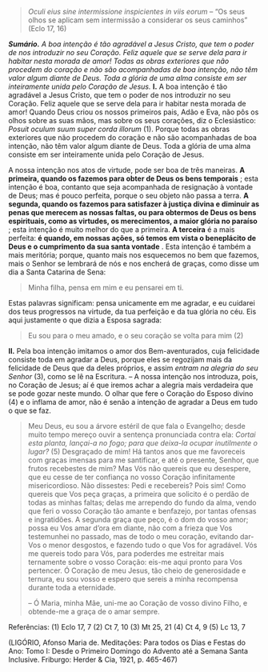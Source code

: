 > *Oculi eius sine intermissione inspicientes in viis eorum* – “Os seus olhos se aplicam sem intermissão a considerar os seus caminhos” (Eclo 17, 16)

***Sumário.** A boa intenção é tão agradável a Jesus Cristo, que tem o poder de nos introduzir no seu Coração. Feliz aquele que se serve dela para ir habitar nesta morada de amor! Todas as obras exteriores que não procedem do coração e não são acompanhadas de boa intenção, não têm valor algum diante de Deus. Toda a glória de uma alma consiste em ser inteiramente unida pelo Coração de Jesus.* **I.** A boa intenção é tão agradável a Jesus Cristo, que tem o poder de nos introduzir no seu Coração. Feliz aquele que se serve dela para ir habitar nesta morada de amor! Quando Deus criou os nossos primeiros pais, Adão e Eva, não pôs os olhos sobre as suas mãos, mas sobre os seus corações, diz o Eclesiástico: *Posuit oculum suum super corda illorum* (1). Porque todas as obras exteriores que não procedem do coração e não são acompanhadas de boa intenção, não têm valor algum diante de Deus. Toda a glória de uma alma consiste em ser inteiramente unida pelo Coração de Jesus.

A nossa intenção nos atos de virtude, pode ser boa de três maneiras. **A primeira, quando os fazemos para obter de Deus os bens temporais** ; esta intenção é boa, contanto que seja acompanhada de resignação à vontade de Deus; mas é pouco perfeita, porque o seu objeto não passa a terra. **A segunda, quando os fazemos para satisfazer à justiça divina e diminuir as penas que merecem as nossas faltas, ou para obtermos de Deus os bens espirituais, como as virtudes, os merecimentos, a maior glória no paraíso** ; esta intenção é muito melhor do que a primeira. **A terceira** é a mais perfeita: **é quando, em nossas ações, só temos em vista o beneplácito de Deus e o cumprimento da sua santa vontade** . Esta intenção é também a mais meritória; porque, quanto mais nos esquecemos no bem que fazemos, mais o Senhor se lembrará de nós e nos encherá de graças, como disse um dia a Santa Catarina de Sena:

> Minha filha, pensa em mim e eu pensarei em ti.

Estas palavras significam: pensa unicamente em me agradar, e eu cuidarei dos teus progressos na virtude, da tua perfeição e da tua glória no céu. Eis aqui justamente o que dizia a Esposa sagrada:

> Eu sou para o meu amado, e o seu coração se volta para mim (2)

**II.** Pela boa intenção imitamos o amor dos Bem-aventurados, cuja felicidade consiste toda em agradar a Deus, porque eles se regozijam mais da felicidade de Deus que da deles próprios, e assim *entram na alegria do seu Senhor* (3), como se lê na Escritura. – A nossa intenção nos introduza, pois, no Coração de Jesus; aí é que iremos achar a alegria mais verdadeira que se pode gozar neste mundo. O olhar que fere o Coração do Esposo divino (4) e o inflama de amor, não é senão a intenção de agradar a Deus em tudo o que se faz.

> Meu Deus, eu sou a árvore estéril de que fala o Evangelho; desde muito tempo mereço ouvir a sentença pronunciada contra ela: *Cortai esta planta, lançai-a no fogo; para que deixa-la ocupar inutilmente o lugar?* (5) Desgraçado de mim! Há tantos anos que me favoreceis com graças imensas para me santificar, e até o presente, Senhor, que frutos recebestes de mim? Mas Vós não quereis que eu desespere, que eu cesse de ter confiança no vosso Coração infinitamente misericordioso. Não dissestes: Pedi e recebereis? Pois sim! Como quereis que Vos peça graças, a primeira que solicito é o perdão de todas as minhas faltas; delas me arrependo do fundo da alma, vendo que feri o vosso Coração tão amante e benfazejo, por tantas ofensas e ingratidões. A segunda graça que peço, é o dom do vosso amor; possa eu Vos amar d’ora em diante, não com a frieza que Vos testemunhei no passado, mas de todo o meu coração, evitando dar-Vos o menor desgostos, e fazendo tudo o que Vos for agradável. Vós me quereis todo para Vós, para poderdes me estreitar mais ternamente sobre o vosso Coração: eis-me aqui pronto para Vos pertencer. Ó Coração de meu Jesus, tão cheio de generosidade e ternura, eu sou vosso e espero que sereis a minha recompensa durante toda a eternidade.
>
> – Ó Maria, minha Mãe, uni-me ao Coração de vosso divino Filho, e obtende-me a graça de o amar sempre.

Referências: (1) Eclo 17, 7 (2) Ct 7, 10 (3) Mt 25, 21 (4) Ct 4, 9 (5) Lc 13, 7

(LIGÓRIO, Afonso Maria de. Meditações: Para todos os Dias e Festas do Ano: Tomo I: Desde o Primeiro Domingo do Advento até a Semana Santa Inclusive. Friburgo: Herder & Cia, 1921, p. 465-467)
